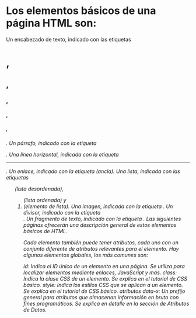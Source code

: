 # Los elementos básicos de una página HTML son:

Un encabezado de texto, indicado con las etiquetas <h1>, <h2>, <h3>, <h4>, <h5>, <h6>.
Un párrafo, indicado con la etiqueta <p>.
Una línea horizontal, indicada con la etiqueta <hr>.
Un enlace, indicado con la etiqueta <a> (ancla).
Una lista, indicada con las etiquetas <ul> (lista desordenada), <ol> (lista ordenada) y <li> (elemento de lista).
Una imagen, indicada con la etiqueta <img>.
Un divisor, indicado con la etiqueta <div>.
Un fragmento de texto, indicado con la etiqueta <span>.
Las siguientes páginas ofrecerán una descripción general de estos elementos básicos de HTML.

Cada elemento también puede tener atributos, cada uno con un conjunto diferente de atributos relevantes para el elemento. Hay algunos elementos globales, los más comunes son:

id: Indica el ID único de un elemento en una página. Se utiliza para localizar elementos mediante enlaces, JavaScript y más.
class: Indica la clase CSS de un elemento. Se explica en el tutorial de CSS básico.
style: Indica los estilos CSS que se aplican a un elemento. Se explica en el tutorial de CSS básico.
atributos data-x: Un prefijo general para atributos que almacenan información en bruto con fines programáticos. Se explica en detalle en la sección de Atributos de Datos.

